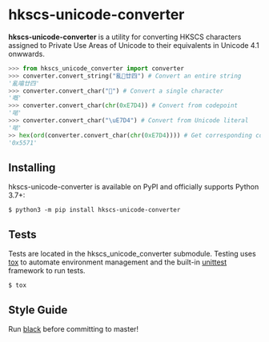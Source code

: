 # hkscs-unicode-converter

**hkscs-unicode-converter** is a utility for converting HKSCS characters assigned to Private Use Areas of Unicode to their equivalents in Unicode 4.1 onwwards.

```python
>>> from hkscs_unicode_converter import converter
>>> converter.convert_string("亂廿四") # Convert an entire string
'亂噏廿四'
>>> converter.convert_char("") # Convert a single character
'嘅'
>>> converter.convert_char(chr(0xE7D4)) # Convert from codepoint
'啱'
>>> converter.convert_char("\uE7D4") # Convert from Unicode literal
'啱'
>> hex(ord(converter.convert_char(chr(0xE7D4)))) # Get corresponding codepoint
'0x5571'
```

## Installing

hkscs-unicode-converter is available on PyPI and officially supports Python 3.7+:

```console
$ python3 -m pip install hkscs-unicode-converter
```

## Tests

Tests are located in the hkscs_unicode_converter submodule. Testing uses [tox](https://tox.readthedocs.io/en/latest/) to automate environment management and the built-in [unittest](https://docs.python.org/3/library/unittest.html) framework to run tests.

```console
$ tox
```

## Style Guide

Run [black](https://github.com/psf/black) before committing to master!